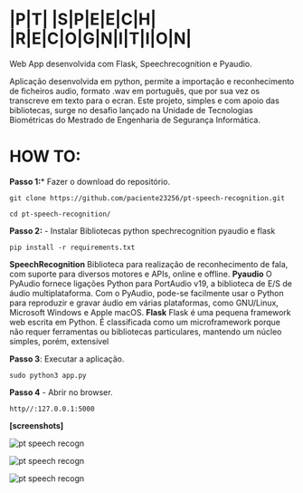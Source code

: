 # |P|T|  |S|P|E|E|C|H|  |R|E|C|O|G|N|I|T|I|O|N|

Web App desenvolvida com Flask, Speechrecognition e Pyaudio.

Aplicação desenvolvida em python, permite a importação e reconhecimento de ficheiros audio, formato .wav em português, que por sua vez os transcreve em texto para o ecran.
Este projeto, simples e com apoio das bibliotecas, surge no desafio lançado na Unidade de Tecnologias Biométricas do Mestrado de Engenharia de Segurança Informática.

# HOW TO:

**Passo 1:*** Fazer o download do repositório. 

    git clone https://github.com/paciente23256/pt-speech-recognition.git

    cd pt-speech-recognition/
              
**Passo 2:** - Instalar Bibliotecas python spechrecognition pyaudio e flask

    pip install -r requirements.txt

**SpeechRecognition**
Biblioteca para realização de reconhecimento de fala, com suporte para diversos motores e APIs, online e offline.
**Pyaudio**
O PyAudio fornece ligações Python para PortAudio v19, a biblioteca de E/S de áudio multiplataforma. Com o PyAudio, pode-se facilmente usar o Python para reproduzir e gravar áudio em várias plataformas, como GNU/Linux, Microsoft Windows e Apple macOS.
**Flask**
Flask é uma pequena framework web escrita em Python. É classificada como um microframework porque não requer ferramentas ou bibliotecas particulares, mantendo um núcleo simples, porém, extensível

**Passo 3**: Executar a aplicação.

    sudo python3 app.py

**Passo 4** - Abrir no browser.
  
    http//:127.0.0.1:5000


**[screenshots]**

![pt speech recogn](https://github.com/paciente23256/speech-recognition/blob/main/static/app_sceenshot_00?raw=true "pt speech recogn")

![pt speech recogn](https://github.com/paciente23256/speech-recognition/blob/main/static/app_sceenshot_01?raw=true "pt speech recogn")

![pt speech recogn](https://github.com/paciente23256/speech-recognition/blob/main/static/app_sceenshot_02?raw=true "pt speech recogn")
